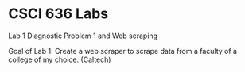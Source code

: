 # CSCI 636 Labs
 Lab 1
 Diagnostic Problem 1 and Web scraping

 Goal of Lab 1: Create a web scraper to scrape data from a faculty of a college of my choice. (Caltech)
